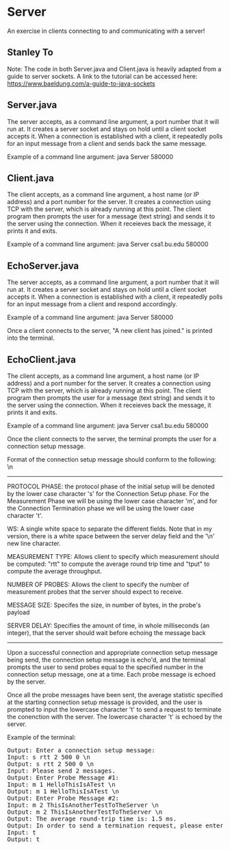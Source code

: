 # Server
An exercise in clients connecting to and communicating with a server!

Stanley To
--------------------------------------

Note: The code in both Server.java and Client.java is heavily adapted from a guide to server sockets.
A link to the tutorial can be accessed here: https://www.baeldung.com/a-guide-to-java-sockets

Server.java
------------
The server accepts, as a command line argument, a port number that it will run at. It creates a server socket and stays on hold until a client socket accepts it. When a connection is established with a client, it repeatedly polls for an input message from a client and sends back the same message.

Example of a command line argument: java Server 580000


Client.java
-----------
The client accepts, as a command line argument, a host name (or IP address) and a port number for the server. It creates a connection using TCP with the server, which is already running at this point. The client program then prompts the user for a message (text string) and sends it to the server using the connection. When it receieves back the message, it prints it and exits.

Example of a command line argument: java Server csa1.bu.edu 580000

EchoServer.java
------------
The server accepts, as a command line argument, a port number that it will run at. It creates a server socket and stays on hold until a client socket accepts it. When a connection is established with a client, it repeatedly polls for an input message from a client and respond accordingly.

Example of a command line argument: java Server 580000

Once a client connects to the server, "A new client has joined." is printed into the terminal.

EchoClient.java
------------
The client accepts, as a command line argument, a host name (or IP address) and a port number for the server. It creates a connection using TCP with the server, which is already running at this point. The client program then prompts the user for a message (text string) and sends it to the server using the connection. When it receieves back the message, it prints it and exits.

Example of a command line argument: java Server csa1.bu.edu 580000

Once the client connects to the server, the terminal prompts the user for a connection setup message. 

Format of the connection setup message should conform to the following: <PROTOCOL PHASE><WS><MEASUREMENT TYPE><WS><NUMBER OF PROBES><WS><MESSAGE SIZE><WS><SERVER DELAY><WS>\n

------------

PROTOCOL PHASE: the protocol phase of the initial setup will be denoted by the lower case character 's' for the Connection Setup phase. For the Measurement Phase we will be using the lower case character 'm', and for the Connection Termination phase we will be using the lower case character 't'.

WS: A single white space to separate the different fields. Note that in my version, there is a white space between the server delay field and the '\n' new line character.

MEASUREMENT TYPE: Allows client to specify which measurement should be computed: "rtt" to compute the average round trip time and "tput" to compute the average throughput.

NUMBER OF PROBES: Allows the client to specify the number of measurement probes that the server should expect to receive.

MESSAGE SIZE: Specifes the size, in number of bytes, in the probe's payload

SERVER DELAY: Specifies the amount of time, in whole milliseconds (an integer), that the server should wait before echoing the message back

------------

Upon a successful connection and appropriate connection setup message being send, the connection setup message is echo'd, and the terminal prompts the user to send probes equal to the specified number in the connection setup message, one at a time. Each probe message is echoed by the server.

Once all the probe messages have been sent, the average statistic specified at the starting connection setup message is provided, and the user is prompted to input the lowercase character 't' to send a request to terminate the conenction with the server. The lowercase character 't' is echoed by the server.

Example of the terminal:

<pre>
Output: Enter a connection setup message:
Input: s rtt 2 500 0 \n
Output: s rtt 2 500 0 \n
Input: Please send 2 messages.
Output: Enter Probe Message #1:
Input: m 1 HelloThisIsATest \n
Output: m 1 HelloThisIsATest \n
Output: Enter Probe Message #2:
Input: m 2 ThisIsAnotherTestToTheServer \n
Output: m 2 ThisIsAnotherTestToTheServer \n
Output: The average round-trip time is: 1.5 ms.
Output: In order to send a termination request, please enter "t".
Input: t
Output: t
</pre>
